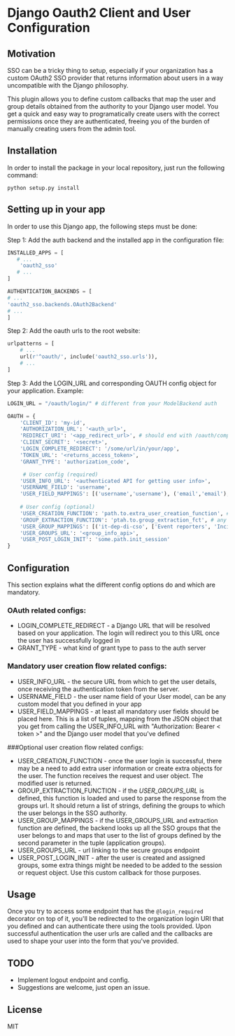 # Django Oauth2 Client and User Configuration

## Motivation

SSO can be a tricky thing to setup, especially if your organization has a custom OAuth2 SSO provider that
returns information about users in a way uncompatible with the Django philosophy. 

This plugin allows you
to define custom callbacks that map the user and group details obtained from the authority to your Django
user model. You get a quick and easy way to programatically create users with the correct permissions once 
they are authenticated, freeing you of the burden of manually creating users from the admin tool.

## Installation

In order to install the package in your local repository, just run the following command:

`python setup.py install`

## Setting up in your app
In order to use this Django app, the following steps must be done:

Step 1: Add the auth backend and the installed app in the configuration file:

```python
INSTALLED_APPS = [
   # ...
    'oauth2_sso'
   # ...
]
```

```python
AUTHENTICATION_BACKENDS = [
# ...
'oauth2_sso.backends.OAuth2Backend'
# ...
]

```

Step 2:  Add the oauth urls to the root website:

```python
urlpatterns = [
    # ...
    url(r'^oauth/', include('oauth2_sso.urls')),
    # ...
]
```
Step 3: Add the LOGIN_URL and corresponding OAUTH config object for your application. Example:

```python
LOGIN_URL = "/oauth/login/" # different from your ModelBackend auth

OAUTH = {
    'CLIENT_ID': 'my-id',
    'AUTHORIZATION_URL': '<auth_url>',
    'REDIRECT_URI': '<app_redirect_url>', # should end with /oauth/complete (the view is provided by this app)
    'CLIENT_SECRET': '<secret>',
    'LOGIN_COMPLETE_REDIRECT': '/some/url/in/your/app',
    'TOKEN_URL': '<returns_access_token>',
    'GRANT_TYPE': 'authorization_code',

     # User config (required)
    'USER_INFO_URL': '<authenticated API for getting user info>',
    'USERNAME_FIELD': 'username',
    'USER_FIELD_MAPPINGS': [('username','username'), ('email','email'),('first_name', 'first_name'),('last_name','last_name')],
    
    # User config (optional)
    'USER_CREATION_FUNCTION': 'path.to.extra_user_creation_function', # any function in pythonpath
    'GROUP_EXTRACTION_FUNCTION': 'ptah.to.group_extraction_fct', # any function in pythonpath
    'USER_GROUP_MAPPINGS': [('it-dep-di-cso', ['Event reporters', 'Incident handlers', 'Incident viewers'])],
    'USER_GROUPS_URL': '<group_info_api>',
    'USER_POST_LOGIN_INIT': 'some.path.init_session'
}

```

## Configuration 

This section explains what the different config options do and which are mandatory.

### OAuth related configs:

- LOGIN_COMPLETE_REDIRECT - a Django URL that will be resolved based on your application. The 
login will redirect you to this URL once the user has successfully logged in
- GRANT_TYPE - what kind of grant type to pass to the auth server

### Mandatory user creation flow related configs:

- USER_INFO_URL - the secure URL from which to get the user details, once receiving the authentication 
token from the server.
- USERNAME_FIELD - the user name field of your User model, can be any custom model that you defined in your app
- USER_FIELD_MAPPINGS - at least all mandatory user fields should be placed here. 
This is a list of tuples, mapping from the JSON object that you get from calling the USER_INFO_URL with "Authorization: 
Bearer < token >" and the Django user model that you've defined 


###Optional user creation flow related configs:

- USER_CREATION_FUNCTION - once the user login is successful, there may be a need to add extra
user information or create extra objects for the user. The function receives the request and 
user object. The modified user is returned.
- GROUP_EXTRACTION_FUNCTION - if the *USER_GROUPS_URL* is defined, this function is loaded and used to parse
the response from the groups url. It should return a list of strings, defining the groups to which the user
belongs in the SSO authority.
- USER_GROUP_MAPPINGS - if the USER_GROUPS_URL and extraction function are defined, the backend looks up 
all the SSO groups that the user belongs to and maps that user to the list of groups defined by the second
parameter in the tuple (application groups).
- USER_GROUPS_URL  - url linking to the secure groups endpoint
- USER_POST_LOGIN_INIT - after the user is created and assigned groups, some extra things might be needed
to be added to the session or request object. Use this custom callback for those purposes.


## Usage

Once you try to access some endpoint that has the `@login_required` decorator on top of it, 
you'll be redirected to the organization login URI that you defined and can authenticate there
using the tools provided. Upon successful authentication the user urls are called and the callbacks are used
to shape your user into the form that you've provided.

## TODO
- Implement logout endpoint and config.
- Suggestions are welcome, just open an issue.
## License

MIT